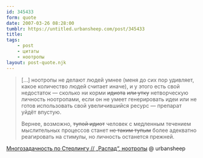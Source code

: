```yaml
---
id: 345433
form: quote
date: 2007-03-26 08:28:00
tumblr: https://untitled.urbansheep.com/post/345433
title: 
tags:
    - post
    - цитаты
    - ноотропы
layout: post-quote.njk
---
```


<blockquote>
<p>[…] ноотропы не делают людей умнее (меня до сих пор удивляет, какое количество людей считает иначе), и у этого есть свой недостаток — сколько ни корми <strike>идиота</strike> <strike>или утку</strike> нетворческую личность ноотропами, если он не умеет генерировать идеи или не готов использовать свой увеличившийся ресурс — препарат уйдёт впустую.</p>
<p>Вернее, возможно, <strike>тупой идиот</strike> человек с медленным течением мыслительных процессов станет <strike>не таким тупым</strike> более адекватно реагировать на стимулы, но личность останется прежней.</p>
</blockquote>

<a href="http://urbansheep.livejournal.com/1419280.html">Многозадачность по Стерлингу // „Распад“, ноотропы</a> @ urbansheep
